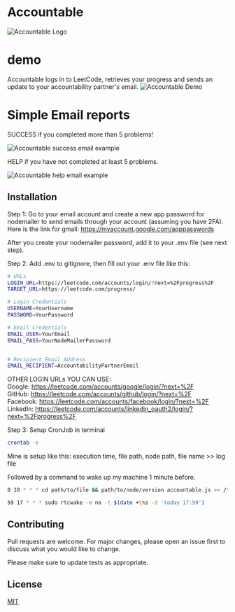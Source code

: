 # Accountable
![Accountable Logo](https://github.com/isaiah-garcia/LeetCode-Accountability-Progress-Reporter/blob/master/Accountable_logo.png)

# demo
Accountable logs in to LeetCode, retrieves your progress and sends an update to your accountability partner's email.
![Accountable Demo]()

# Simple Email reports 
SUCCESS if you completed more than 5 problems!

![Accountable success email example](https://github.com/isaiah-garcia/LeetCode-Accountability-Progress-Reporter/blob/master/success_email.png)

HELP if you have not completed at least 5 problems.

![Accountable help email example](https://github.com/isaiah-garcia/LeetCode-Accountability-Progress-Reporter/blob/master/help_email.png)


## Installation
Step 1: Go to your email account and create a new app password for nodemailer to send emails through your account (assuming you have 2FA). Here is the link for gmail: 
https://myaccount.google.com/apppasswords 

After you create your nodemailer password, add it to your .env file (see next step).

Step 2: Add .env to gitignore, then fill out your .env file like this:

```bash
# URLs                                    
LOGIN_URL=https://leetcode.com/accounts/login/?next=%2Fprogress%2F
TARGET_URL=https://leetcode.com/progress/

# Login Credentials
USERNAME=YourUsername
PASSWORD=YourPassword

# Email Credentials
EMAIL_USER=YourEmail
EMAIL_PASS=YourNodeMailerPassword


# Recipient Email Address
EMAIL_RECIPIENT=AccountabilityPartnerEmail
```

OTHER LOGIN URLs YOU CAN USE: \
Google: https://leetcode.com/accounts/google/login/?next=%2F \
GitHub: https://leetcode.com/accounts/github/login/?next=%2F \
Facebook: https://leetcode.com/accounts/facebook/login/?next=%2F \
LinkedIn: https://leetcode.com/accounts/linkedin_oauth2/login/?next=%2Fprogress%2F 

Step 3: Setup CronJob in terminal

```bash
crontab -e
```
Mine is setup like this: execution time, file path, node path, file name >> log file

Followed by a command to wake up my machine 1 minute before.

```bash
0 18 * * * cd path/to/file && path/to/node/version accountable.js >> /tmp/accountable.log 2>&1

59 17 * * * sudo rtcwake -m no -t $(date +\%s -d 'today 17:59')
```

## Contributing

Pull requests are welcome. For major changes, please open an issue first
to discuss what you would like to change.

Please make sure to update tests as appropriate.

## License

[MIT](https://choosealicense.com/licenses/mit/)
